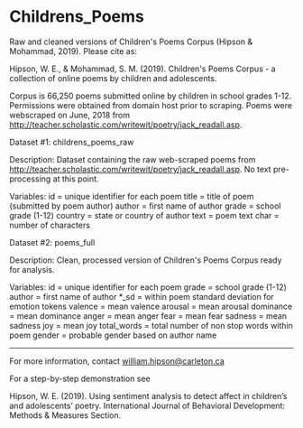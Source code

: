 # Childrens_Poems
Raw and cleaned versions of Children's Poems Corpus (Hipson &amp; Mohammad, 2019). Please cite as:

Hipson, W. E., & Mohammad, S. M. (2019). Children's Poems Corpus - a collection of online poems by children and adolescents.

Corpus is 66,250 poems submitted online by children in school grades 1-12. Permissions were obtained from
domain host prior to scraping. Poems were webscraped on June, 2018 from http://teacher.scholastic.com/writewit/poetry/jack_readall.asp.

Dataset #1: childrens_poems_raw

Description: Dataset containing the raw web-scraped poems from http://teacher.scholastic.com/writewit/poetry/jack_readall.asp. No text pre-processing at this point.

Variables:
id = unique identifier for each poem
title = title of poem (submitted by poem author)
author = first name of author
grade = school grade (1-12)
country = state or country of author
text = poem text
char = number of characters


Dataset #2: poems_full

Description: Clean, processed version of Children's Poems Corpus ready for analysis.

Variables:
id = unique identifier for each poem
grade = school grade (1-12)
author = first name of author
*_sd = within poem standard deviation for emotion tokens
valence = mean valence
arousal = mean arousal
dominance = mean dominance
anger = mean anger
fear = mean fear
sadness = mean sadness
joy = mean joy
total_words = total number of non stop words within poem
gender = probable gender based on author name

---
For more information, contact william.hipson@carleton.ca

For a step-by-step demonstration see 

Hipson, W. E. (2019). Using sentiment analysis to detect affect in children’s and adolescents’ poetry. International Journal of Behavioral Development: Methods & Measures Section.

